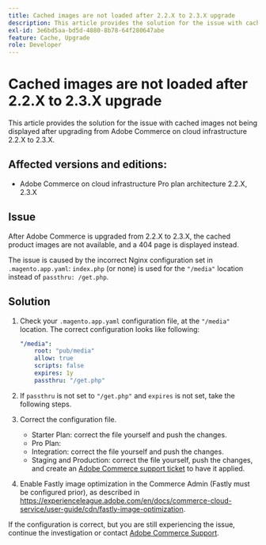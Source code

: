 ```yaml
---
title: Cached images are not loaded after 2.2.X to 2.3.X upgrade
description: This article provides the solution for the issue with cached images not being displayed after upgrading from Adobe Commerce on cloud infrastructure 2.2.X to 2.3.X.
exl-id: 3e6bd5aa-bd5d-4880-8b78-64f280647abe
feature: Cache, Upgrade
role: Developer
---
```

# Cached images are not loaded after 2.2.X to 2.3.X upgrade

This article provides the solution for the issue with cached images not being displayed after upgrading from Adobe Commerce on cloud infrastructure 2.2.X to 2.3.X.

## Affected versions and editions:

* Adobe Commerce on cloud infrastructure Pro plan architecture 2.2.X, 2.3.X

## Issue

After Adobe Commerce is upgraded from 2.2.X to 2.3.X, the cached product images are not available, and a 404 page is displayed instead.

The issue is caused by the incorrect Nginx configuration set in `.magento.app.yaml`: `index.php` (or none) is used for the `"/media"` location instead of `passthru: /get.php`.

## Solution

1. Check your `.magento.app.yaml` configuration file, at the `"/media"` location. The correct configuration looks like following:

   ```yaml
   "/media":
       root: "pub/media"
       allow: true
       scripts: false
       expires: 1y
       passthru: "/get.php"
   ```
   
1. If `passthru` is not set to `"/get.php"` and `expires` is not set, take the following steps.
1. Correct the configuration file.
    * Starter Plan: correct the file yourself and push the changes.
    * Pro Plan:
    * Integration: correct the file yourself and push the changes.
    * Staging and Production: correct the file yourself, push the changes, and create an [Adobe Commerce support ticket](/help/help-center-guide/help-center/magento-help-center-user-guide.md#submit-ticket) to have it applied.

1. Enable Fastly image optimization in the Commerce Admin (Fastly must be configured prior), as described in <https://experienceleague.adobe.com/en/docs/commerce-cloud-service/user-guide/cdn/fastly-image-optimization>.

If the configuration is correct, but you are still experiencing the issue, continue the investigation or contact [Adobe Commerce Support](/help/help-center-guide/help-center/magento-help-center-user-guide.md#submit-ticket).
